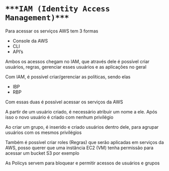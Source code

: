 # `***IAM (Identity Access Management)***`

Para acessar os serviços AWS tem 3 formas

- Console da AWS
- CLI
- API’s

Ambos os acessos chegam no IAM, que através dele é possível criar usuários, regras, gerenciar esses usuários e as aplicações no geral

Com IAM, é possível criar/gerenciar as políticas, sendo elas

- IBP
- RBP

Com essas duas é possível acessar os serviços da AWS

A partir de um usuário criado, é necessário atribuir um nome a ele. Após isso o novo usuário é criado com nenhum privilégio

Ao criar um grupo, é inserido e criado usuários dentro dele, para agrupar usuários com os mesmos privilégios

Também é possível criar roles (Regras) que serão aplicadas em serviços da AWS, posso querer que uma instância EC2 (VM) tenha permissão para acessar um bucket S3 por exemplo

As Policys servem para bloquear e permitir acessos de usuários e grupos

